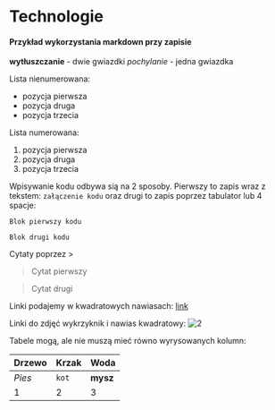 # Technologie

#### Przykład wykorzystania markdown przy zapisie

 **wytłuszczanie** - dwie gwiazdki
 *pochylanie* - jedna gwiazdka

Lista nienumerowana:
 + pozycja pierwsza
 + pozycja druga
 + pozycja trzecia

Lista numerowana:
 1. pozycja pierwsza
 2. pozycja druga
 3. pozycja trzecia


Wpisywanie kodu odbywa sią na 2 sposoby. 
Pierwszy to zapis wraz z tekstem: `załączenie kodu` oraz drugi to zapis poprzez tabulator lub 4 spacje:
    
	Blok pierwszy kodu
    
    Blok drugi kodu

Cytaty poprzez >

 > Cytat pierwszy

 > Cytat drugi

Linki podajemy w kwadratowych nawiasach: [link][1]

[1]: http://lsnarski.github.io/

Linki do zdjęć wykrzyknik i nawias kwadratowy: ![2]

[2]: http://www.sopotgardenresidence.pl/media/k2/items/cache/9267284e7733f4bec00d2e114d3f3ba1_XL.jpg


Tabele mogą, ale nie muszą mieć równo wyrysowanych kolumn:

Drzewo | Krzak | Woda
--- | --- | ---
*Pies* | `kot` | **mysz**
1 | 2 | 3
